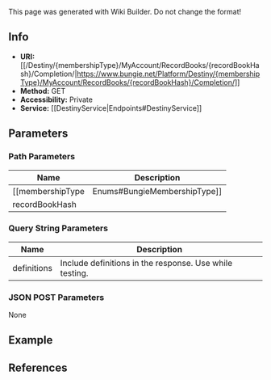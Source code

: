 <span class="wiki-builder">This page was generated with Wiki Builder. Do not change the format!</span>

## Info

* **URI:** [[/Destiny/{membershipType}/MyAccount/RecordBooks/{recordBookHash}/Completion/|https://www.bungie.net/Platform/Destiny/{membershipType}/MyAccount/RecordBooks/{recordBookHash}/Completion/]]
* **Method:** GET
* **Accessibility:** Private
* **Service:** [[DestinyService|Endpoints#DestinyService]]

## Parameters
### Path Parameters
Name | Description
---- | -----------
[[membershipType|Enums#BungieMembershipType]] | A valid Bungie.net membershipType.
recordBookHash | 

### Query String Parameters
Name | Description
---- | -----------
definitions | Include definitions in the response. Use while testing.

### JSON POST Parameters
None

## Example

## References
